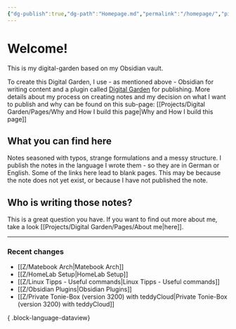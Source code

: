 ```yaml
---
{"dg-publish":true,"dg-path":"Homepage.md","permalink":"/homepage/","pinned":true,"tags":["gardenEntry"],"noteIcon":"","created":"2024-06-15 00:13","updated":"2025-01-05 11:27"}
---
```



# Welcome!

This is my digital-garden based on my Obsidian vault.

To create this Digital Garden, I use - as mentioned above - Obsidian for writing content and a plugin called [Digital Garden](https://github.com/oleeskild/obsidian-digital-garden) for publishing. More details about my process on creating notes and my decision on what I want to publish and why can be found on this sub-page: [[Projects/Digital Garden/Pages/Why and How I build this page\|Why and How I build this page]]
## What you can find here
Notes seasoned with typos, strange formulations and a messy structure. I publish the notes in the language I wrote them - so they are in German or English. Some of the links here lead to blank pages. This may be because the note does not yet exist, or because I have not published the note.

## Who is writing those notes?
This is a great question you have. If you want to find out more about me, take a look [[Projects/Digital Garden/Pages/About me\|here]].

---
### Recent changes
- [[Z/Matebook Arch\|Matebook Arch]]
- [[Z/HomeLab Setup\|HomeLab Setup]]
- [[Z/Linux Tipps - Useful commands\|Linux Tipps - Useful commands]]
- [[Z/Obsidian Plugins\|Obsidian Plugins]]
- [[Z/Private Tonie-Box (version 3200) with teddyCloud\|Private Tonie-Box (version 3200) with teddyCloud]]

{ .block-language-dataview}
